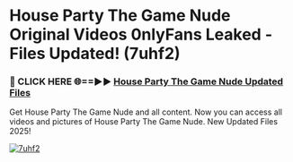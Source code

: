 # House Party The Game Nude Original Videos 0nlyFans Leaked - Files Updated! (7uhf2)

<h3>🔴 CLICK HERE 🌐==►► <a href="https://tinyurl.com/52m3yx9h" rel="nofollow">House Party The Game Nude Updated Files</a></h3>

Get House Party The Game Nude and all content. Now you can access all videos and pictures of House Party The Game Nude. New Updated Files 2025!

[![7uhf2](https://i.imgur.com/TnHtlc8.gif)](https://tinyurl.com/52m3yx9h)
